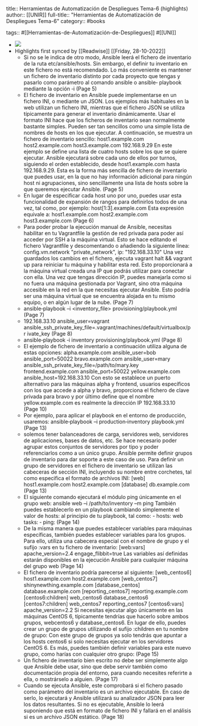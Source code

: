 title:: Herramientas de Automatización de Despliegues Tema-6 (highlights)
author:: [[UNIR]]
full-title:: "Herramientas de Automatización de Despliegues Tema-6"
category:: #books

tags:: #[[Herramientas-de-Automatización-de-Despliegues]] #[[UNI]]

- ![](https://readwise-assets.s3.amazonaws.com/media/uploaded_book_covers/profile_22942/83b0bea9-fcb6-4213-86c3-82153ce20f55.jpg)
- Highlights first synced by [[Readwise]] [[Friday, 28-10-2022]]
	- Si  no  se  le  indica  de  otro  modo,  Ansible  leerá  el  fichero  de  inventario  de  la  ruta etc/ansible/hosts.  Sin  embargo,  el  definir  tu  inventario  en  este  fichero  no  está recomendado. Lo más conveniente es mantener un fichero de inventario distinto por cada proyecto que tengas y pasarlo como parámetro al comando ansible o ansible‐ playbook mediante  la  opción  ‐i (Page 5)
	- El  fichero  de  inventario  en  Ansible  puede  implementarse  en  un  fichero  INI,  o mediante  un  JSON.  Los  ejemplos  más  habituales  en  la  web  utilizan  un  fichero  INI, mientras  que  el  fichero  JSON  se  utiliza  típicamente  para  generar  el  inventario dinámicamente.  Usar  el  formato  INI  hace  que  los  ficheros  de  inventario  sean normalmente bastante simples. Pueden ser tan sencillos como una simple lista de nombres  de  hosts  en  los  que  ejecutar.  A  continuación,  se  muestra  un  fichero  de inventario sencillo: host1.example.com host2.example.com host3.example.com 192.168.9.29 En este ejemplo se define una lista de cuatro hosts sobre los que se quiere ejecutar. Ansible ejecutará sobre cada uno de ellos por turnos, siguiendo el orden establecido, desde  host1.example.com  hasta  192.168.9.29.  Esta  es  la  forma  más  sencilla  de fichero de inventario que puedes usar, en la que no hay información adicional para ningún  host  ni  agrupaciones,  sino  sencillamente  una  lista  de  hosts  sobre  la  que queremos ejecutar Ansible. (Page 5)
	- En  lugar  de especificar cada host uno por uno, puedes usar esta funcionalidad de expansión de rangos para definirlos todos de una vez, tal como, por ejemplo: host[1:3].example.com Esta expresión equivale a: host1.example.com host2.example.com host3.example.com (Page 6)
	- Para  poder  probar  la  ejecución  manual  de  Ansible,  necesitas  habilitar  en  tu Vagrantfile la gestión de red privada para poder así acceder por SSH a la máquina virtual. Esto se hace editando el fichero Vagrantfile y descomentando o añadiendo la siguiente línea: config.vm.network "private_network", ip: "192.168.33.10" Una vez guardados los cambios en el fichero, ejecuta vagrant  halt && vagrant up para reiniciar tu máquina y habilitar esta red. Esto proporcionará a la máquina virtual creada una IP que podrás utilizar para conectar con ella. Una vez que tengas dirección IP, puedes manejarla como si no fuera una máquina gestionada por Vagrant, sino otra máquina accesible en la red en la que necesitas ejecutar Ansible. Esto podría ser una máquina virtual que se encuentra alojada en tu mismo equipo, o en algún lugar de la nube. (Page 7)
	- ansible‐playbook –i <inventory_file> provisioning/playbook.yml (Page 7)
	- 192.168.33.10 ansible_user=vagrant ansible_ssh_private_key_file=.vagrant/machines/default/virtualbox/pr ivate_key (Page 8)
	- ansible‐playbook ‐i inventory provisioning/playbook.yml (Page 8)
	- El ejemplo de fichero de inventario a continuación utiliza alguna de estas opciones: alpha.example.com ansible_user=bob ansible_port=50022 bravo.example.com ansible_user=mary ansible_ssh_private_key_file=/path/to/mary.key frontend.example.com ansible_port=50022 yellow.example.com ansible_host=192.168.33.10 Con  esto  se  establece  un  puerto  alternativo  para  las  máquinas  alpha  y  frontend, usuarios específicos con los que accede a  alpha y  bravo, proporciona el fichero de clave privada para bravo y por último define que el nombre yellow.example.com es realmente la dirección IP 192.168.33.10 (Page 10)
	- Por ejemplo, para aplicar el playbook en el entorno de producción, usaremos: ansible‐playbook –i production‐inventory playbook.yml (Page 13)
	- solemos tener balanceadores de carga, servidores web, servidores de aplicaciones, bases de datos, etc. Se hace necesario poder agrupar estos conjuntos de servidores por tipo y poder  referenciarlos  como  a  un  único  grupo.  Ansible  permite  definir  grupos  de inventario para dar soporte a este caso de uso. Para  definir  un  grupo  de  servidores  en  el  fichero  de  inventario  se  utilizan  las cabeceras de sección INI, incluyendo su nombre entre corchetes, tal como especifica el formato de archivos INI: [web] host1.example.com host2.example.com [database] db.example.com (Page 13)
	- El siguiente comando ejecutará el módulo ping únicamente en el grupo web: ansible web –i /path/to/inventory –m ping También  puedes  establecerlo  en  un  playbook  cambiando  simplemente  el  valor  de hosts: al principio de tu playbook, tal como: - hosts: web tasks: ‐ ping: (Page 14)
	- De  la  misma  manera  que  puedes  establecer  variables  para  máquinas  específicas, también puedes establecer variables para los grupos. Para ello, utiliza una cabecera especial con el nombre de grupo y el sufijo :vars en tu fichero de inventario: [web:vars] apache_version=2.4 engage_flibbit=true Las variables así definidas estarán disponibles en la ejecución Ansible para cualquier máquina del grupo web (Page 14)
	- El fichero de inventario podría parecerse al siguiente: [web_centos6] host1.example.com host2.example.com [web_centos7] shinynewthing.example.com [database_centos] database.example.com [reporting_centos7] reporting.example.com [centos6:children] web_centos6 database_centos6 [centos7:children] web_centos7 reporting_centos7 [centos6:vars] apache_version=2.2 Si  necesitas  ejecutar  algo  únicamente  en  las  máquinas  CentOS  6,  típicamente tendrías que hacerlo sobre ambos grupos, webcentos6 y database_centos6. En lugar de ello, puedes crear un grupo de grupos utilizando el sufijo :children en tu nombre de grupo: Con este grupo de grupos ya solo tendrás que apuntar a los  hosts  centos6  si solo necesitas  ejecutar  en  los  servidores  CentOS  6.  Es  más,  puedes  también  definir variables para este nuevo grupo, como harías con cualquier otro grupo: (Page 15)
	- Un fichero de inventario bien escrito no debe ser simplemente algo que Ansible debe usar, sino que debe servir también como documentación propia del entorno, para cuando necesites referirte a ella, o mostrárselo a alguien. (Page 17)
	- Cuando se ejecuta Ansible, este comprobará si el fichero pasado como parámetro del inventario es un archivo ejecutable. En caso de serlo, lo ejecutará y Ansible utilizará su analizador JSON para leer los datos resultantes. Si no es ejecutable, Ansible lo leerá suponiendo que está en formato de fichero INI y fallará en el análisis si es un archivo JSON estático. (Page 18)